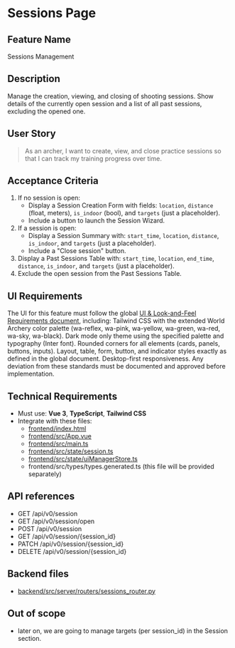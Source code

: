 # Sessions Page

## Feature Name

Sessions Management

## Description

Manage the creation, viewing, and closing of shooting sessions. Show details of the currently open session and a list of all past sessions, excluding the opened one.

## User Story

> As an archer, I want to create, view, and close practice sessions so that I can track my training progress over time.

## Acceptance Criteria

1. If no session is open:
   - Display a Session Creation Form with fields: `location`, `distance` (float, meters), `is_indoor` (bool), and `targets` (just a placeholder).
   - Include a button to launch the Session Wizard.
2. If a session is open:
   - Display a Session Summary with: `start_time`, `location`, `distance`, `is_indoor`, and `targets` (just a placeholder).
   - Include a "Close session" button.
3. Display a Past Sessions Table with: `start_time`, `location`, `end_time`, `distance`, `is_indoor`, and `targets` (just a placeholder).
4. Exclude the open session from the Past Sessions Table.

## UI Requirements

The UI for this feature must follow the global [UI & Look-and-Feel Requirements document](./00_UI_requirements.md), including:
Tailwind CSS with the extended World Archery color palette (wa-reflex, wa-pink, wa-yellow, wa-green, wa-red, wa-sky, wa-black).
Dark mode only theme using the specified palette and typography (Inter font).
Rounded corners for all elements (cards, panels, buttons, inputs).
Layout, table, form, button, and indicator styles exactly as defined in the global document.
Desktop-first responsiveness.
Any deviation from these standards must be documented and approved before implementation.

## Technical Requirements

- Must use: **Vue 3**, **TypeScript**, **Tailwind CSS**
- Integrate with these files:
  - [frontend/index.html](../../../frontend/index.html)
  - [frontend/src/App.vue](../../../frontend/src/App.vue)
  - [frontend/src/main.ts](../../../frontend/src/main.ts)
  - [frontend/src/state/session.ts](../../../frontend/src/state/session.ts)
  - [frontend/src/state/uiManagerStore.ts](../../../frontend/src/state/uiManagerStore.ts)
  - frontend/src/types/types.generated.ts (this file will be provided separately)

## API references

- GET /api/v0/session
- GET /api/v0/session/open
- POST /api/v0/session
- GET /api/v0/session/{session_id}
- PATCH /api/v0/session/{session_id}
- DELETE /api/v0/session/{session_id}

## Backend files

- [backend/src/server/routers/sessions_router.py](../../../backend/src/server/routers/sessions_router.py)

## Out of scope

- later on, we are going to manage targets (per session_id) in the Session section.
